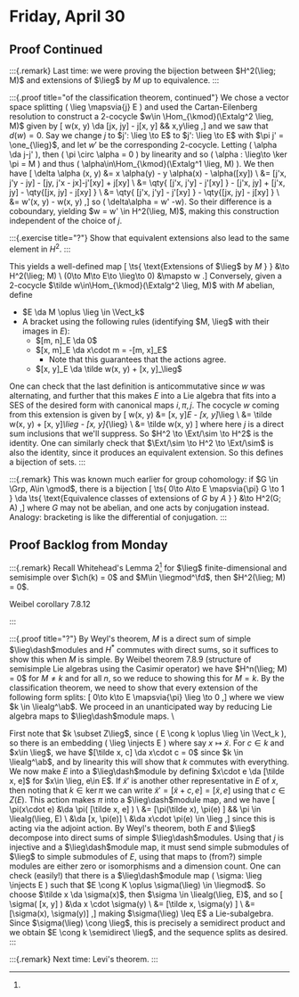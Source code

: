 # Friday, April 30

## Proof Continued

:::{.remark}
Last time: we were proving the bijection between $H^2(\lieg; M)$ and extensions of $\lieg$ by $M$ up to equivalence.
:::

:::{.proof title="of the classification theorem, continued"}
We chose a vector space splitting \( \lieg \mapsvia{j} E \) and used the Cartan-Eilenberg resolution to construct a 2-cocycle $w\in \Hom_{\kmod}(\Extalg^2 \lieg, M)$ given by 
\[
w(x, y) \da [jx, jy] - j[x, y] && x,y\lieg
,\]
and we saw that $d(w) = 0$.
Say we change $j$ to $j': \lieg \to E$ to $j': \lieg \to E$ with $\pi j' = \one_{\lieg}$, and let $w'$ be the corresponding 2-cocycle.
Letting \( \alpha \da j-j' \), then \( \pi \circ \alpha = 0 \) by linearity and so \( \alpha : \lieg\to \ker \pi = M \) and thus \( \alpha\in\Hom_{\kmod}(\Extalg^1 \lieg, M) \).
We then have 
\[
\delta \alpha (x, y)
&= x \alpha(y) - y \alpha(x) - \alpha([xy]) \\
&= [j'x, j'y - jy] - [jy, j'x - jx]-j'[xy] + j[xy] \\ 
&= \qty{ [j'x, j'y] - j'[xy] } - [j'x, jy] + [j'x, jy] - \qty{[jx, jy] - j[xy] } \\
&= \qty{ [j'x, j'y] - j'[xy] } - \qty{[jx, jy] - j[xy] } \\
&= w'(x, y) - w(x, y)
,\]
so \( \delta\alpha = w' -w\).
So their difference is a coboundary, yielding $w = w' \in H^2(\lieg, M)$, making this construction independent of the choice of $j$.


:::{.exercise title="?"}
Show that equivalent extensions also lead to the same element in $H^2$.
:::

This yields a well-defined map 
\[
\ts{ \text{Extensions of $\lieg$ by $M$ } } &\to H^2(\lieg; M) \\
(0\to M\to E\to \lieg\to 0) &\mapsto w
.\]
Conversely, given a 2-cocycle $\tilde w\in\Hom_{\kmod}(\Extalg^2 \lieg, M)$ with $M$ abelian, define

- $E \da M \oplus \lieg \in \Vect_k$
- A bracket using the following rules (identifying $M, \lieg$ with their images in $E$):
  - $[m, n]_E \da 0$
  - $[x, m]_E \da x\cdot m = -[m, x]_E$
    - Note that this guarantees that the actions agree.
  - $[x, y]_E \da \tilde w(x, y) + [x, y]_\lieg$

One can check that the last definition is anticommutative since $w$ was alternating, and further that this makes $E$ into a Lie algebra that fits into a SES of the desired form with canonical maps $i, \pi, j$.
The cocycle $w$ coming from this extension is given by 
\[ 
w(x, y) 
&= [x, y]_E - [x, y]_\lieg \\
&= \tilde w(x, y) + [x, y]_\lieg - [x, y]_{\lieg} \\
&= \tilde w(x, y)
\]
where here $j$ is a direct sum inclusions that we'll suppress.
So $H^2 \to \Ext/\sim \to H^2$ is the identity.
One can similarly check that $\Ext/\sim \to H^2 \to \Ext/\sim$ is also the identity, since it produces an equivalent extension.
So this defines a bijection of sets.
:::

:::{.remark}
This was known much earlier for group cohomology: if $G \in \Grp, A\in \gmod$, there is a bijection
\[
\ts{ 0\to A\to E \mapsvia{\pi} G \to 1 } 
\da 
\ts{ \text{Equivalence classes of extensions of $G$ by $A$ } }
&\to 
H^2(G; A) 
,\]
where $G$ may not be abelian, and one acts by conjugation instead.
Analogy: bracketing is like the differential of conjugation.
:::

## Proof Backlog from Monday

:::{.remark}
Recall Whitehead's Lemma 2[^weibel_whitehead_cor]
for $\lieg$ finite-dimensional and semisimple over $\ch(k) = 0$ and $M\in \liegmod^\fd$, then $H^2(\lieg; M) = 0$.

[^weibel_whitehead_cor]: 
Weibel corollary 7.8.12

:::

:::{.proof title="?"}
By Weyl's theorem, $M$ is a direct sum of simple $\lieg\dash$modules and $H^*$ commutes with direct sums, so it suffices to show this when $M$ is simple.
By Weibel theorem 7.8.9 (structure of semisimple Lie algebras using the Casimir operator) we have $H^n(\lieg; M) = 0$ for $M\neq k$ and for all $n$, so we reduce to showing this for $M=k$.
By the classification theorem, we need to show that every extension of the following form splits:
\[
0\to k\to E \mapsvia{\pi} \lieg \to 0
,\]
where we view $k \in \liealg^\ab$.
We proceed in an unanticipated way by reducing Lie algebra maps to $\lieg\dash$module maps.
\

First note that $k \subset Z\lieg$, since \( E \cong k \oplus \lieg \in \Vect_k \), so there is an embedding \( \lieg \injects E \) where say $x\mapsto \tilde x$.
For $c\in k$ and $x\in \lieg$, we have $[\tilde x, c] \da x\cdot c = 0$ since $k \in \liealg^\ab$, and by linearity this will show that $k$ commutes with everything.
We now make $E$ into a $\lieg\dash$module by defining $x\cdot e \da [\tilde x, e]$ for $x\in \lieg, e\in E$.
If $\tilde x'$ is another other representative in $E$ of $x$, then noting that $k \in \ker \pi$ we can write $\tilde x' = [\tilde x + c, e] = [\tilde x, e]$ using that $c\in Z(E)$.
This action makes $\pi$ into a $\lieg\dash$module map, and we have
\[
\pi(x\cdot e) 
&\da \pi( [\tilde x, e] ) \\
&= [\pi(\tilde x), \pi(e) ] && \pi \in \liealg(\lieg, E) \\
&\da [x, \pi(e)] \\
&\da x\cdot \pi(e) \in \lieg
,\]
since this is acting via the adjoint action.
By Weyl's theorem, both $E$ and $\lieg$ decompose into direct sums of simple $\lieg\dash$modules.
Using that $j$ is injective and a $\lieg\dash$module map, it must send simple submodules of $\lieg$ to simple submodules of $E$, using that maps to (from?) simple modules are either zero or isomorphisms and a dimension count.
One can check (easily!) that there is a $\lieg\dash$module map \( \sigma: \lieg \injects E \) such that $E \cong K \oplus \sigma(\lieg) \in \liegmod$.
So choose $\tilde x \da \sigma(x)$, then $\sigma \in \liealg(\lieg, E)$, and so
\[
\sigma( [x, y] )
&\da x \cdot \sigma(y) \\
&= [\tilde x, \sigma(y) ] \\
&= [\sigma(x), \sigma(y)]
,\]
making $\sigma(\lieg) \leq E$ a Lie-subalgebra.
Since $\sigma(\lieg) \cong \lieg$, this is precisely a semidirect product and we obtain $E \cong k \semidirect \lieg$, and the sequence splits as desired.
:::

:::{.remark}
Next time: Levi's theorem.
:::
